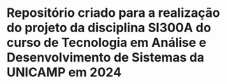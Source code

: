 # Repositório criado para  a realização do projeto da disciplina SI300A do curso de Tecnologia em Análise e Desenvolvimento de Sistemas da UNICAMP em 2024
 
 
